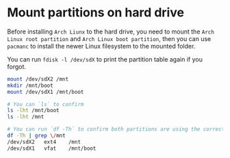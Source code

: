 # Mount partitions on hard drive

Before installing `Arch Liunx` to the hard drive, you need to mount the `Arch Linux root partition` and `Arch Linux boot partition`, then you can use `pacmanc` to install the newer Linux filesystem to the mounted folder.

You can run `fdisk -l /dev/sdX` to print the partition table again if you forgot.

```bash
mount /dev/sdX2 /mnt
mkdir /mnt/boot
mount /dev/sdX1 /mnt/boot

# You can `ls` to confirm 
ls -lht /mnt/boot
ls -lht /mnt

# You can run `df -Th` to confirm both partitions are using the correct format before you do the real installation.
df -Th | grep \/mnt
/dev/sdX2   ext4    /mnt
/dev/sdX1   vfat    /mnt/boot
```
